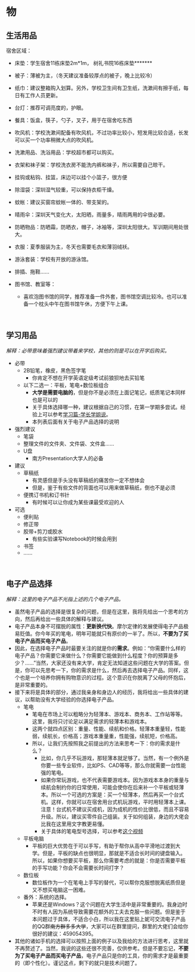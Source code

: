 # 物

## 生活用品
宿舍区域：
- 床垫：学生宿舍11栋床垫2m\*1m， 树礼书院16栋床垫\*\*\*\*\*\*\*
- 被子：薄被为主，（冬天建议准备较厚点的被子，晚上比较冷）
- 纸巾：建议整箱购入划算。另外，学校卫生间有卫生纸，洗漱间有擦手纸，每日有工作人员更新。
- 台灯：推荐可调亮度的，护眼。
- 餐具：饭盒，筷子，勺子，叉子，用于在宿舍吃东西
- 吹风机：学校洗漱间配备有吹风机，不过功率比较小，短发用比较合适，长发可以买一个功率稍微大点的吹风机。
- 洗漱用品、洗浴用品：学校超市都可以购买。
- 衣架和袜子架：学校洗衣房不能洗内裤和袜子，所以需要自己晾干。
- 挂钩或粘钩、挂篮，床边可以挂个小篮子，很方便
- 除湿袋：深圳湿气较重，可以保持衣柜干燥。
- 蚊帐：建议买窗帘蚊帐一体的、带支架的。


- 晴雨伞：深圳天气变化大，太阳晒，雨量多，晴雨两用的伞很必要。
- 防晒物品：防晒霜，防晒衣，帽子，冰袖等，深圳太阳很大。军训期间用处很大。


- 衣服：夏季服装为主，冬天也需要毛衣和薄羽绒袄。
- 游泳套装：学校有开放的游泳馆。
- 排插、拖鞋……
- 图书馆、教室等：
  - 喜欢泡图书馆的同学，推荐准备一件外套，图书馆空调比较冷。也可以准备一个枕头中午在图书馆午休，方便下午上课。

&nbsp;

## 学习用品
*解释：必带意味着强烈建议带着来学校，其他的则是可以在开学后购买。*
- 必带
  - 2B铅笔，橡皮，黑色签字笔
    - 你肯定不想在开学英语定级考试前狼狈地去买铅笔
  - 以下二选一：平板，笔电+数位板组合
    - **大学是需要电脑的**，但是你不是必须在上面记笔记，纸质笔记本同样也是可以的
    - 关于具体选择哪一种，建议根据自己的习惯，在第一学期多尝试。经验上可以参考[学习篇-学长学姐说](doc/learning/?id=学长学姐说)。
    - 本列表后面有关于电子产品选择的说明
- 强烈建议
  - 笔袋
  - 整理文件的文件夹、文件袋、文件盒……
  - U盘
    - 南方Presentation大学人的必备
- 建议
  - 草稿纸
    - 有灵感但是手头没有草稿纸的痛苦你一定不想体会
    - 但是，鉴于有些文件的背面也可以用来做草稿纸，倒也不是必须
  - 便携订书机和订书针
    - 有时候可以让你成为某些课最受欢迎的人
- 可选
  - 便利贴
  - 修正带
  - 胶带+剪刀或胶水
    - 有些实验课写Notebook的时候会用到
  - 书签
  - ……

&nbsp;

## 电子产品选择
*解释：这里的电子产品不光指上述的几个电子产品。*
- 虽然电子产品的选择是很复杂的问题，但是在这里，我将先给出一个思考的方向，然后再给出一些具体的解释与建议。
- 电子产品本身不可摆脱的属性：**更新换代快**。摩尔定律的发展使得电子产品极易贬值。你今年买的笔电，明年可能就只有原价的一半了。所以，**不要为了买电子产品而买电子产品**。
- 因此，在选择电子产品时最要关注的就是你的**需求**。例如：“你需要什么样的电子产品？你需要它来做什么？你需要它能做到什么程度？你的预算是多少？……”当然，大家还没有来大学，肯定无法知道这些问题在大学的答案。但是，你可以先思考一下，你的需求是什么，然后再去选择电子产品。同样，这个也是一个培养你拥有购物意识的过程。这个意识在你脱离了父母的怀抱后，是非常重要的。
- 接下来将是具体的部分，通过我亲身和身边人的经历，我将给出一些具体的建议，以帮助没有大学经验的你选择电子产品。
  - 笔电
    - 笔电在市场上可以粗略分为轻薄本、游戏本、商务本、工作站等等。这里，我将只讨论足以满足需求的轻薄本和游戏本。
    - 这两个就四点区别：重量、性能、续航和价格。轻薄本重量轻，性能弱，续航长，价格高；游戏本重量重，性能强，续航短，价格高。
    - 所以，让我们先按照我之前提出的方法来思考一下：你的需求是什么？
      - 比如，你几乎不玩游戏，那轻薄本就足够了。当然，有一个例外是你要一些专业软件，比如PS、CAD等等，那么你就需要一台性能强的笔电。
      - 如果你常玩游戏，也不代表需要游戏本。因为游戏本本身的重量与续航会制约你的日常使用，可能会使你在后来补一个平板或轻薄本。所以一个可选的方案是：买一个轻薄本，然后再买一个台式机。这样，你就可以在宿舍用台式机玩游戏，平时用轻薄本上课。注意！台式机不建议买成机，因为成机的性价比很低，而且不容易升级。所以，建议买零件自己组装。关于如何组装，身边的大佬会比我在这里用文字教更易懂。
      - 关于具体的笔电型号选择，可以参考[这个视频](https://www.bilibili.com/video/BV128411f7cD/)
  - 平板电脑
    - 平板的巨大优势在于可以手写，有助于帮你从高中平滑地过渡到大学。但是，平板的缺点也很明显，那就是不适合长时间的键盘输入。所以，如果你想要买平板，那么你需要考虑的就是：你是否需要平板的手写功能？你会不会需要长时间打字？
  - 数位板
    - 数位板作为一个在笔电上手写的替代，可以帮你克服想脱离纸质但是又不想买电脑这一困难。
  - 番外：系统的选择。
    - 苹果还是Windows？这个问题在大学生活中是非常重要的。我身边时不时有人因为系统导致需要花额外的工夫去克服一些问题。但是鉴于本问题过于具体，不适合小白，所以我在这里贴上妮可交流电子产品的QQ群~~南方群多多大学~~，大家可以在群里提问，群里的大佬们会给你很好的建议：459054395。
- 其他的诸如手机的选择可以按照上面的例子以及我给的方法进行思考，这里就不再赘述了。当然，我说的这些还很不完善，仅供参考。但是不要忘记，**不要为了买电子产品而买电子产品**，电子产品只是你的工具，你的需求才是最重要的（即个性化）。谨记这点，剩下的就只是技术问题了。